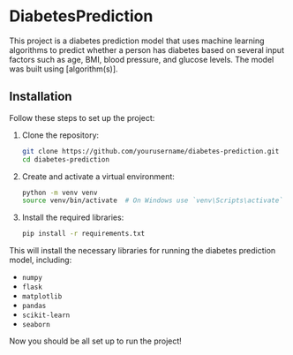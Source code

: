 # DiabetesPrediction

This project is a diabetes prediction model that uses machine learning algorithms to predict whether a person has diabetes based on several input factors such as age, BMI, blood pressure, and glucose levels. The model was built using [algorithm(s)].


## Installation

Follow these steps to set up the project:

1. Clone the repository:
    ```bash
    git clone https://github.com/yourusername/diabetes-prediction.git
    cd diabetes-prediction
    ```

2. Create and activate a virtual environment:
    ```bash
    python -m venv venv
    source venv/bin/activate  # On Windows use `venv\Scripts\activate`
    ```

3. Install the required libraries:
    ```bash
    pip install -r requirements.txt
    ```

This will install the necessary libraries for running the diabetes prediction model, including:

- `numpy`
- `flask`
- `matplotlib`
- `pandas`
- `scikit-learn`
- `seaborn`

Now you should be all set up to run the project!

